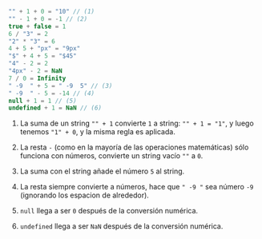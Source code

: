```js no-beautify
"" + 1 + 0 = "10" // (1)
"" - 1 + 0 = -1 // (2)
true + false = 1
6 / "3" = 2
"2" * "3" = 6
4 + 5 + "px" = "9px"
"$" + 4 + 5 = "$45"
"4" - 2 = 2
"4px" - 2 = NaN
7 / 0 = Infinity
" -9  " + 5 = " -9  5" // (3)
" -9  " - 5 = -14 // (4)
null + 1 = 1 // (5)
undefined + 1 = NaN // (6)
```

1. La suma de un string `"" + 1` convierte `1` a string: `"" + 1 = "1"`, y luego tenemos `"1" + 0`, y la misma regla es aplicada.

2. La resta `-` (como en la mayoría de las operaciones matemáticas) sólo funciona con números, convierte un string vacío `""` a `0`.

3. La suma con el string añade el número `5` al string.

4. La resta siempre convierte a números, hace que `" -9 "` sea número `-9` (ignorando los espacion de alrededor).

5. `null` llega a ser `0` después de la conversión numérica.

6. `undefined` llega a ser `NaN` después de la conversión numérica.
